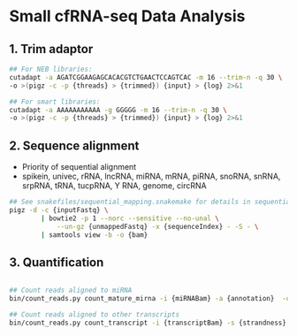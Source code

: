 # Small cfRNA-seq Data Analysis
## 1. Trim adaptor
```bash
## For NEB libraries:
cutadapt -a AGATCGGAAGAGCACACGTCTGAACTCCAGTCAC -m 16 --trim-n -q 30 \
-o >(pigz -c -p {threads} > {trimmed}) {input} > {log} 2>&1

## For smart libraries:
cutadapt -a AAAAAAAAAAA -g GGGGG -m 16 --trim-n -q 30 \
-o >(pigz -c -p {threads} > {trimmed}) {input} > {log} 2>&1

```
## 2. Sequence alignment
- Priority of sequential alignment
- spikein, univec, rRNA, lncRNA, miRNA, mRNA, piRNA, snoRNA, snRNA, srpRNA, tRNA, tucpRNA, Y RNA, genome, circRNA
```bash
## See snakefiles/sequential_mapping.snakemake for details in sequential alignment
pigz -d -c {inputFastq} \
        | bowtie2 -p 1 --norc --sensitive --no-unal \
            --un-gz {unmappedFastq} -x {sequenceIndex} - -S - \
        | samtools view -b -o {bam}
```


## 3. Quantification
```bash

## Count reads aligned to miRNA
bin/count_reads.py count_mature_mirna -i {miRNABam} -a {annotation}  -o {output}

## Count reads aligned to other transcripts
bin/count_reads.py count_transcript -i {transcriptBam} -s {strandness}  -o {output}

```

